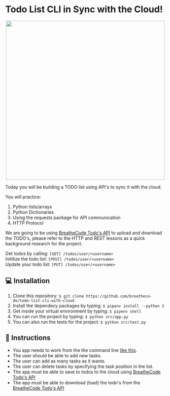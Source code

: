 # Todo List CLI in Sync with the Cloud!

<p align="center"><img src="https://github.com/breatheco-de/todo-list-cli-with-cloud/blob/master/preview.gif" width="500" /></p>
Today you will be building a TODO list using API's to sync it with the cloud.

You will practice:
1. Python lists/arrays
2. Python Dictionaries
3. Using the requests package for API communication
4. HTTP Protocol

We are going to be using [BreatheCode Todo's API](https://assets.breatheco.de/apis/fake/todos/) to upload and download the TODO's, please refer to the HTTP and REST lessons as a quick background research for the project.

Get todos by calling: `[GET] /todos/user/<username>`   
Initilize the todo list: `[POST] /todos/user/<username>`  
Update your todo list: `[PUT] /todos/user/<username>`  

## 💻 Installation

1. Clone this repository: `$ git clone https://github.com/breatheco-de/todo-list-cli-with-cloud`
2. Install the dependecy packages by typing: `$ pipenv install --python 3`
3. Get inside your virtual environment by typing: `$ pipenv shell`
4. You can run the project by typing: `$ python src/app.py`
5. You can also run the tests for the project: `$ python src/test.py`

## 📝 Instructions

- You app needs to work from the the command line [like this](https://github.com/breatheco-de/todo-list-cli-with-cloud/blob/master/preview.gif).
- The user should be able to add new tasks.
- The user can add as many tasks as it wants.
- The user can delete tasks by specifying the task position in the list.
- The app must be able to save to todos to the cloud using [BreatheCode Todo's API](https://assets.breatheco.de/apis/fake/todos/)
- The app must be able to download (load) the todo's from the [BreatheCode Todo's API](https://assets.breatheco.de/apis/fake/todos/)


